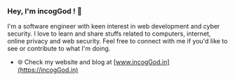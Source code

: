 ### Hey, I'm incogGod ! 👋

I'm a software engineer with keen interest in web development and cyber security. I love to learn and share stuffs related to computers, internet, online privacy and web security. Feel free to connect with me if you'd like to see or contribute to what I'm doing.

<!--
- 📈 Learning daily to code better, check my progress at [#100DaysofCode](https://github.com/incogGod/100-days-of-code)
-->
- 🌐 Check my website and blog at [www.incogGod.in](https://incogGod.in)
<!--

- 📫 Feel free to connect with me on my other [online profiles.](https://linktr.ee/) 
-->
